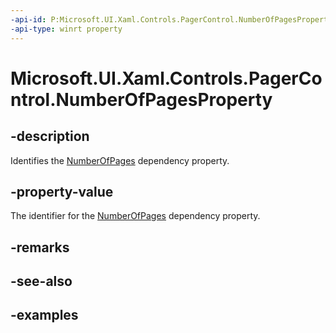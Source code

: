 ```yaml
---
-api-id: P:Microsoft.UI.Xaml.Controls.PagerControl.NumberOfPagesProperty
-api-type: winrt property
---
```


# Microsoft.UI.Xaml.Controls.PagerControl.NumberOfPagesProperty

<!--
public static Windows.UI.Xaml.DependencyProperty NumberOfPagesProperty { get; }
-->


## -description

Identifies the [NumberOfPages](pagercontrol_numberofpages.md) dependency property.

## -property-value

The identifier for the [NumberOfPages](pagercontrol_numberofpages.md) dependency property.

## -remarks

## -see-also

## -examples


